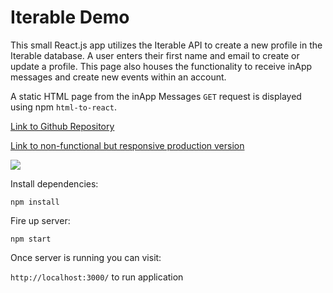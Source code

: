 # Iterable Demo  

This small React.js app utilizes the Iterable API to create a new profile in the Iterable database. A user enters their first name and email to create or update a profile. This page also houses the functionality to receive inApp messages and create new events within an account.

A static HTML page from the inApp Messages ```GET``` request is displayed using npm ```html-to-react```.

[Link to Github Repository](https://github.com/chelletuerk/iterable-demo)

[Link to non-functional but responsive production version](https://iterable-demo-chelletuerk.vercel.app/)

![](./src/components/assets/images/readme-image.png)

Install dependencies:

```npm install```

Fire up server:

```npm start```

Once server is running you can visit:

`http://localhost:3000/` to run application
